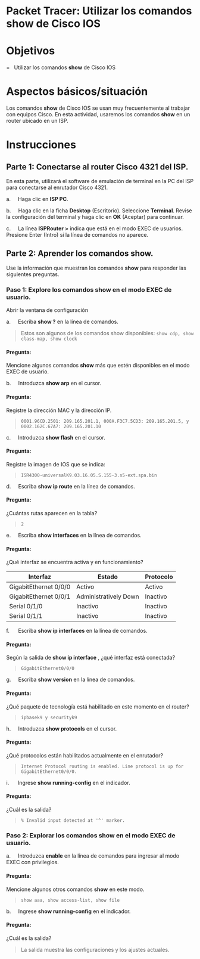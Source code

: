 # **Packet Tracer: Utilizar los comandos show de Cisco IOS**

# Objetivos

=   Utilizar los comandos **show** de Cisco IOS

# Aspectos básicos/situación

Los comandos **show** de Cisco IOS se usan muy frecuentemente al trabajar con equipos Cisco. En esta actividad, usaremos los comandos **show** en un router ubicado en un ISP.

# Instrucciones

## Parte 1: Conectarse al router Cisco 4321 del ISP.

En esta parte, utilizará el software de emulación de terminal en la PC del ISP para conectarse al enrutador Cisco 4321.

a.     Haga clic en **ISP PC**.

b.     Haga clic en la ficha **Desktop** (Escritorio). Seleccione **Terminal**. Revise la configuración del terminal y haga clic en **OK** (Aceptar) para continuar.

c.     La línea **ISPRouter >** indica que está en el modo EXEC de usuarios. Presione Enter (Intro) si la línea de comandos no aparece.

## Parte 2: Aprender los comandos show.

Use la información que muestran los comandos **show** para responder las siguientes preguntas.

### Paso 1: Explore los comandos show en el modo EXEC de usuario.

Abrir la ventana de configuración

a.     Escriba **show ?** en la línea de comandos.
>Estos son algunos de los comandos show disponibles: `show cdp, show class-map, show clock`

#### Pregunta:
Mencione algunos comandos **show** más que estén disponibles en el modo EXEC de usuario.

b.     Introduzca **show arp** en el cursor.

#### Pregunta:
Registre la dirección MAC y la dirección IP.
>`0001.96CD.2501: 209.165.201.1, 000A.F3C7.5CD3: 209.165.201.5, y 0002.162C.67A7: 209.165.201.10`

c.     Introduzca **show flash** en el cursor.

#### Pregunta:
Registre la imagen de IOS que se indica:
>`ISR4300-universalK9.03.16.05.S.155-3.s5-ext.spa.bin`

d.     Escriba **show ip route** en la línea de comandos.

#### Pregunta:
¿Cuántas rutas aparecen en la tabla?
>`2`

e.     Escriba **show interfaces** en la línea de comandos.

#### Pregunta:
¿Qué interfaz se encuentra activa y en funcionamiento?

| Interfaz              | Estado                | Protocolo |
| --------------------- | --------------------- | --------- |
| GigabitEthernet 0/0/0 | Activo                | Activo    |
| GigabitEthernet 0/0/1 | Administratively Down | Inactivo  |
| Serial 0/1/0          | Inactivo              | Inactivo  |
| Serial 0/1/1          | Inactivo              | Inactivo  |

f.      Escriba **show ip interfaces** en la línea de comandos.

#### Pregunta:
Según la salida de **show ip interface** , ¿qué interfaz está conectada?
>`GigabitEthernet0/0/0`

g.     Escriba **show version** en la línea de comandos.

#### Pregunta:
¿Qué paquete de tecnología está habilitado en este momento en el router?
>`ipbasek9 y securityk9`

h.     Introduzca **show protocols** en el cursor.

#### Pregunta:
¿Qué protocolos están habilitados actualmente en el enrutador?
>`Internet Protocol routing is enabled. Line protocol is up for GigabitEthernet0/0/0.`

i.      Ingrese **show running-config** en el indicador.

#### Pregunta:
¿Cuál es la salida?
>`% Invalid input detected at '^' marker.`

### Paso 2: Explorar los comandos show en el modo EXEC de usuario.

a.     Introduzca **enable** en la línea de comandos para ingresar al modo EXEC con privilegios.

#### Pregunta:
Mencione algunos otros comandos **show** en este modo.
>`show aaa, show access-list, show file`

b.     Ingrese **show running-config** en el indicador.

#### Pregunta:
¿Cuál es la salida?
>La salida muestra las configuraciones y los ajustes actuales.
